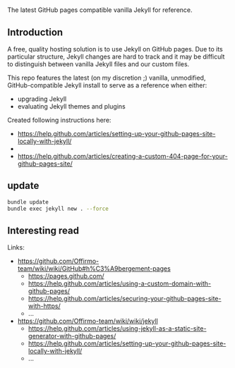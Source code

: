 #

The latest GitHub pages compatible vanilla Jekyll for reference.

## Introduction
A free, quality hosting solution is to use Jekyll on GitHub pages.
Due to its particular structure, Jekyll changes are hard to track
and it may be difficult to distinguish between vanilla Jekyll files and our custom files.

This repo features the latest (on my discretion ;) vanilla, unmodified, GitHub-compatible Jekyll install
to serve as a reference when either:
- upgrading Jekyll
- evaluating Jekyll themes and plugins

Created following instructions here:
* https://help.github.com/articles/setting-up-your-github-pages-site-locally-with-jekyll/
* 
* https://help.github.com/articles/creating-a-custom-404-page-for-your-github-pages-site/

## update
```sh
bundle update
bundle exec jekyll new . --force
```

## Interesting read
Links:
* https://github.com/Offirmo-team/wiki/wiki/GitHub#h%C3%A9bergement-pages
  * https://pages.github.com/
  * https://help.github.com/articles/using-a-custom-domain-with-github-pages/
  * https://help.github.com/articles/securing-your-github-pages-site-with-https/
  * ...
* https://github.com/Offirmo-team/wiki/wiki/jekyll
  * https://help.github.com/articles/using-jekyll-as-a-static-site-generator-with-github-pages/
  * https://help.github.com/articles/setting-up-your-github-pages-site-locally-with-jekyll/
  * ...
